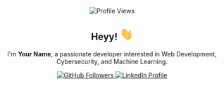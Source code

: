 <!-- Profile Views Counter -->
<p align="center">
  <img src="https://komarev.com/ghpvc/?username=VHarsha8&label=Profile%20views&color=0e75b6&style=flat" alt="Profile Views" /> 
</p>

<!-- Greeting -->
<h2 align="center">Heyy! <img src="https://raw.githubusercontent.com/ABSphreak/ABSphreak/master/gifs/Hi.gif" width="30px"></h2>

<!-- About Section -->
<p align="center">
  I'm <strong>Your Name</strong>, a passionate developer interested in Web Development, Cybersecurity, and Machine Learning.
</p>

<!-- Social Links -->
<p align="center">
  <a href="https://github.com/VHarsha8">
    <img src="https://img.shields.io/github/followers/HRS8?label=Followers&style=social" alt="GitHub Followers" />
  </a>
  <a href="https://www.linkedin.com/in/harshavardhan8">
    <img src="https://img.shields.io/badge/LinkedIn-Connect-blue" alt="LinkedIn Profile" />
  </a>
</p>
